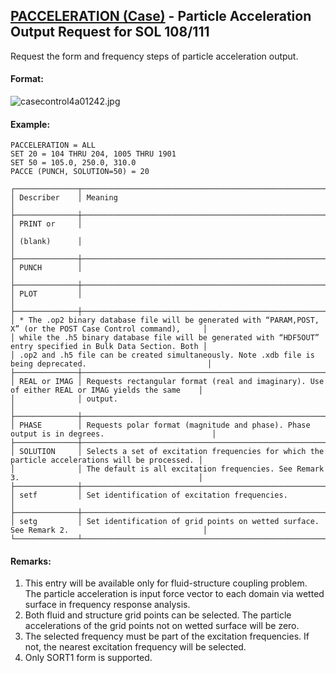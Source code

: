 ## [PACCELERATION (Case)](https://help.hexagonmi.com/bundle/MSC_Nastran_2022.4/page/Nastran_Combined_Book/qrg/casecontrol4a/TOC.PACCELERATION.Case.xhtml) - Particle Acceleration Output Request for SOL 108/111

Request the form and frequency steps of particle acceleration output.

#### Format:

![casecontrol4a01242.jpg](https://help-be.hexagonmi.com/bundle/MSC_Nastran_2022.4/page/Nastran_Combined_Book/qrg/casecontrol4a/../../../assets/casecontrol4a01242.jpg?_LANG=enus)  

#### Example:

```nastran
PACCELERATION = ALL
SET 20 = 104 THRU 204, 1005 THRU 1901
SET 50 = 105.0, 250.0, 310.0
PACCE (PUNCH, SOLUTION=50) = 20
```

```text
┌──────────────┬─────────────────────────────────────────────────────────────────────────────────────────────────┐
│ Describer    │ Meaning                                                                                         │
├──────────────┼─────────────────────────────────────────────────────────────────────────────────────────────────┤
│ PRINT or     │                                                                                                 │
│ (blank)      │                                                                                                 │
├──────────────┼─────────────────────────────────────────────────────────────────────────────────────────────────┤
│ PUNCH        │                                                                                                 │
├──────────────┼─────────────────────────────────────────────────────────────────────────────────────────────────┤
│ PLOT         │                                                                                                 │
├──────────────┼─────────────────────────────────────────────────────────────────────────────────────────────────┤
│ * The .op2 binary database file will be generated with “PARAM,POST, X” (or the POST Case Control command),     │
│ while the .h5 binary database file will be generated with “HDF5OUT” entry specified in Bulk Data Section. Both │
│ .op2 and .h5 file can be created simultaneously. Note .xdb file is being deprecated.                           │
├──────────────┼─────────────────────────────────────────────────────────────────────────────────────────────────┤
│ REAL or IMAG │ Requests rectangular format (real and imaginary). Use of either REAL or IMAG yields the same    │
│              │ output.                                                                                         │
├──────────────┼─────────────────────────────────────────────────────────────────────────────────────────────────┤
│ PHASE        │ Requests polar format (magnitude and phase). Phase output is in degrees.                        │
├──────────────┼─────────────────────────────────────────────────────────────────────────────────────────────────┤
│ SOLUTION     │ Selects a set of excitation frequencies for which the particle accelerations will be processed. │
│              │ The default is all excitation frequencies. See Remark 3.                                        │
├──────────────┼─────────────────────────────────────────────────────────────────────────────────────────────────┤
│ setf         │ Set identification of excitation frequencies.                                                   │
├──────────────┼─────────────────────────────────────────────────────────────────────────────────────────────────┤
│ setg         │ Set identification of grid points on wetted surface. See Remark 2.                              │
└──────────────┴─────────────────────────────────────────────────────────────────────────────────────────────────┘
```

#### Remarks:

1. This entry will be available only for fluid-structure coupling problem. The particle acceleration is input force vector to each domain via wetted surface in frequency response analysis.
2. Both fluid and structure grid points can be selected. The particle accelerations of the grid points not on wetted surface will be zero.
3. The selected frequency must be part of the excitation frequencies. If not, the nearest excitation frequency will be selected.
4. Only SORT1 form is supported.
